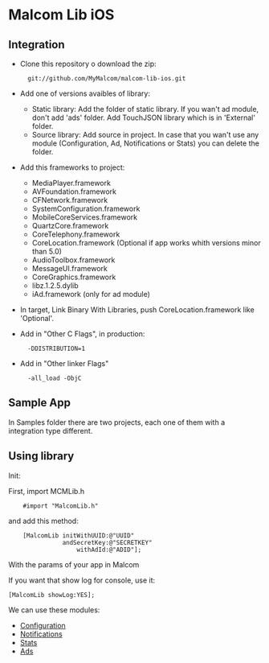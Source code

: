 Malcom Lib iOS
==============

Integration
------------

* Clone this repository o download the zip:

        git://github.com/MyMalcom/malcom-lib-ios.git
    
* Add one of versions avaibles of library:
    * Static library: Add the folder of static library. If you wan't ad module, don't add 'ads' folder. Add TouchJSON library which is in 'External' folder.
    * Source library: Add source in project. In case that you wan't use any module (Configuration, Ad, Notifications or Stats) you can delete the folder.

* Add this frameworks to project:

   * MediaPlayer.framework
   * AVFoundation.framework
   * CFNetwork.framework
   * SystemConfiguration.framework
   * MobileCoreServices.framework
   * QuartzCore.framework
   * CoreTelephony.framework
   * CoreLocation.framework (Optional if app works whith versions minor than 5.0)
   * AudioToolbox.framework
   * MessageUI.framework
   * CoreGraphics.framework
   * libz.1.2.5.dylib
   * iAd.framework (only for ad module)

* In target, Link Binary With Libraries, push CoreLocation.framework like 'Optional'.

* Add in "Other C Flags", in production:
        
        -DDISTRIBUTION=1

* Add in "Other linker Flags"
       
        -all_load -ObjC 

Sample App
----------

In Samples folder there are two projects, each one of them with a integration type different.

Using library
------------------

Init:

First, import MCMLib.h

		#import "MalcomLib.h"

and add this method:

		[MalcomLib initWithUUID:@"UUID" 
                   andSecretKey:@"SECRETKEY" 
                       withAdId:@"ADID"];
                       
With the params of your app in Malcom

If you want that show log for console, use it:

	[MalcomLib showLog:YES];

We can use these modules:

* [Configuration](https://github.com/MyMalcom/malcom-lib-ios/wiki/Configuration)
* [Notifications](https://github.com/MyMalcom/malcom-lib-ios/wiki/Notifications)
* [Stats](https://github.com/MyMalcom/malcom-lib-ios/wiki/Stats)	
* [Ads](https://github.com/MyMalcom/malcom-lib-ios/wiki/Ads)